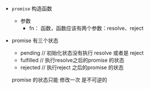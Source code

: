 - `promise` 构造函数
    - 参数
        - fn： 函数，函数应该有两个参数：resolve、reject

- promise 有三个状态

    - pending // 初始化状态没有执行 resolve 或者是 reject
    - fulfilled // 执行resolve之后的promise 的状态
    - rejected  //  执行reject 之后的promise 的状态

    promise 的状态只能 修改一次 是不可逆的